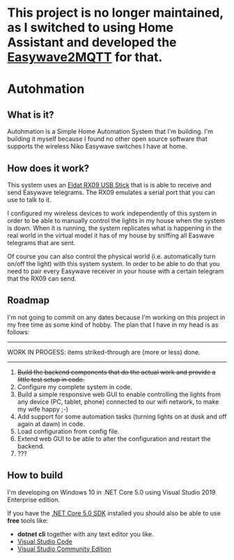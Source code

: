 # This project is no longer maintained, as I switched to using Home Assistant and developed the [Easywave2MQTT](https://github.com/marcselis/Easywave2MQTT) for that.

# Autohmation

## What is it?
Autohmation is a Simple Home Automation System that I'm building.
I'm building it myself because I found no other open source software that supports the wireless Niko Easywave switches I have at home.

## How does it work?
This system uses an [Eldat RX09 USB Stick](https://www.eldat.de/produkte/schnittstellen/rx09e_en.html) that is is able to receive and send Easywave telegrams.  The RX09 emulates a serial port that you can use to talk to it.

I configured my wireless devices to work independently of this system in order to be able to manually control the lights in my house when the system is down.  When it is running, the system replicates what is happening in the real world in the virtual model it has of my house by sniffing all Easwave telegrams that are sent.

Of course you can also control the physical world (i.e. automatically turn on/off the light) with this system system.  In order to be able to do that you need to pair every Easywave receiver in your house with a certain telegram that the RX09 can send.

## Roadmap
I'm not going to commit on any dates because I'm working on this project in my free time as some kind of hobby.
The plan that I have in my head is as follows:

---

WORK IN PROGESS: items striked-through are (more or less) done.

---

1. ~~Build the backend components that do the actual work and provide a little test setup in code.~~
2. Configure my complete system in code.
3. Build a simple responsive web GUI to enable controlling the lights from any device (PC, tablet, phone) connected to our wifi network, to make my wife happy ;-)
4. Add support for some automation tasks (turning lights on at dusk and off again at dawn) in code.
5. Load configuration from config file.
6. Extend web GUI to be able to alter the configuration and restart the backend.
7. ???

## How to build
I'm developing on Windows 10 in .NET Core 5.0 using Visual Studio 2019 Enterprise edition.

If you have the [.NET Core 5.0 SDK](https://dotnet.microsoft.com/download/dotnet/5.0) installed you should also be able to use **free** tools like:
* **dotnet cli** together with any text editor you like.
* [Visual Studio Code](https://code.visualstudio.com/)
* [Visual Studio Community Edition](https://visualstudio.microsoft.com/vs/community/)
